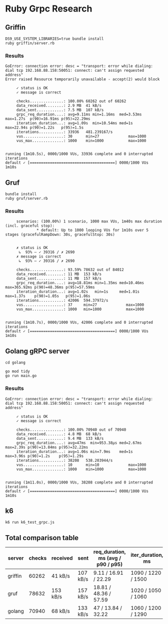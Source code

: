# Ruby Grpc Research

## Griffin

```shell
DS9_USE_SYSTEM_LIBRARIES=true bundle install
ruby griffin/server.rb
```

### Results

```
GoError: connection error: desc = "transport: error while dialing: dial tcp 192.168.88.158:50051: connect: can't assign requested address"
Error raised Resource temporarily unavailable - accept(2) would block

     ✓ status is OK
     ✓ message is correct

     checks...............: 100.00% 60262 out of 60262
     data_received........: 2.9 MB  41 kB/s
     data_sent............: 7.5 MB  107 kB/s
     grpc_req_duration....: avg=9.11ms min=1.16ms  med=3.53ms max=1.27s  p(90)=16.91ms p(95)=22.29ms
     iteration_duration...: avg=1.09s  min=10.54ms med=1s     max=22.94s p(90)=1.22s   p(95)=1.5s   
     iterations...........: 33936   481.239167/s
     vus..................: 30      min=27             max=1000
     vus_max..............: 1000    min=1000           max=1000


running (1m10.5s), 0000/1000 VUs, 33936 complete and 0 interrupted iterations
default ✓ [======================================] 0000/1000 VUs  1m10s
```

## Gruf

```shell
bundle install
ruby gruf/server.rb
```

### Results
```
     scenarios: (100.00%) 1 scenario, 1000 max VUs, 1m40s max duration (incl. graceful stop):
              * default: Up to 1000 looping VUs for 1m10s over 5 stages (gracefulRampDown: 30s, gracefulStop: 30s)


     ✗ status is OK
      ↳  93% — ✓ 39316 / ✗ 2690
     ✗ message is correct
      ↳  93% — ✓ 39316 / ✗ 2690

     checks...............: 93.59% 78632 out of 84012
     data_received........: 11 MB  153 kB/s
     data_sent............: 11 MB  157 kB/s
     grpc_req_duration....: avg=18.81ms min=1.35ms med=10.46ms max=365.92ms p(90)=48.36ms p(95)=57.59ms
     iteration_duration...: avg=1.02s   min=1s     med=1.01s   max=1.37s    p(90)=1.05s   p(95)=1.06s  
     iterations...........: 42006  594.37972/s
     vus..................: 37     min=27             max=1000
     vus_max..............: 1000   min=1000           max=1000


running (1m10.7s), 0000/1000 VUs, 42006 complete and 0 interrupted iterations
default ✓ [======================================] 0000/1000 VUs  1m10s
```

## Golang gRPC server
```shell
cd golang

go mod tidy
go run main.go
```

### Results

```
GoError: connection error: desc = "transport: error while dialing: dial tcp 192.168.88.158:50051: connect: can't assign requested address"

     ✓ status is OK
     ✓ message is correct

     checks...............: 100.00% 70940 out of 70940
     data_received........: 4.8 MB  68 kB/s
     data_sent............: 9.4 MB  133 kB/s
     grpc_req_duration....: avg=47ms  min=953.38µs med=2.67ms max=2.39s p(90)=13.84ms p(95)=32.22ms
     iteration_duration...: avg=1.06s min=7.9ms    med=1s     max=3.96s p(90)=1.2s    p(95)=1.29s  
     iterations...........: 38208   538.203944/s
     vus..................: 10      min=10             max=1000
     vus_max..............: 1000    min=1000           max=1000


running (1m11.0s), 0000/1000 VUs, 38208 complete and 0 interrupted iterations
default ✓ [======================================] 0000/1000 VUs  1m10s
```

## k6

```shell
k6 run k6_test_grpc.js
```

## Total comparison table

| server  | checks | received | sent     | req_duration, ms (avg / p90 / p95) | iter_duration, ms  | iter_count | iter_rps |
|---------|--------|----------|----------|------------------------------------|--------------------|------------|----------|
| griffin | 60262  | 41 kB/s  | 107 kB/s | 9.11 / 16.91 / 22.29               | 1090 / 1220 / 1500 | 33936      | 481.2    |
| gruf    | 78632  | 153 kB/s | 157 kB/s | 18.81 / 48.36 / 57.59              | 1020 / 1050 / 1060 | 42006      | 594.3    |
| golang  | 70940  | 68 kB/s  | 133 kB/s | 47 / 13.84 / 32.22                 | 1060 / 1200 / 1290 | 38208      | 538.2    |
